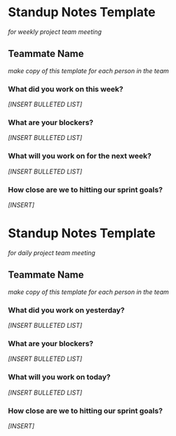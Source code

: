 # Standup Notes Template
*for weekly project team meeting*

## Teammate Name
*make copy of this template for each person in the team*

### What did you work on this week?
*[INSERT BULLETED LIST]*

### What are your blockers?
*[INSERT BULLETED LIST]*

### What will you work on for the next week?
*[INSERT BULLETED LIST]*

### How close are we to hitting our sprint goals?
*[INSERT]*

# Standup Notes Template
*for daily project team meeting*

## Teammate Name
*make copy of this template for each person in the team*

### What did you work on yesterday?
*[INSERT BULLETED LIST]*

### What are your blockers?
*[INSERT BULLETED LIST]*

### What will you work on today?
*[INSERT BULLETED LIST]*

### How close are we to hitting our sprint goals?
*[INSERT]*